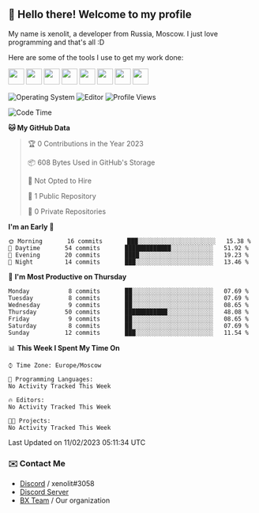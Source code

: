 ## :wave: Hello there! Welcome to my profile

My name is xenolit, a developer from Russia, Moscow. I just love programming and that's all :D

Here are some of the tools I use to get my work done:

<kbd><img height="32" src="https://img.icons8.com/color/2x/jetbrains.png"></kbd>
<kbd><img height="32" src="https://img.icons8.com/color/2x/pycharm.png"></kbd>
<kbd><img height="32" src="https://img.icons8.com/color/2x/intellij-idea.png"></kbd>
<kbd><img height="32" src="https://img.icons8.com/color/2x/visual-studio.png"></kbd>
<kbd><img height="32" src="https://img.icons8.com/color/2x/git.png"></kbd>
<kbd><img height="32" src="https://img.icons8.com/fluent/2x/console.png"></kbd>
<a href="?#gh-light-mode-only"><kbd><img height="32" src="https://img.icons8.com/metro/2x/mysql.png"></kbd></a>
<a href="?#gh-dark-mode-only"><kbd><img height="32" src="https://img.icons8.com/FFFFFF/metro/2x/mysql.png"></kbd></a>

![Operating System](https://img.shields.io/badge/OS-Mac%20OS%20-informational?style=for-the-badge&logo=MacOS&logoColor=white&color=007ec6)
![Editor](https://img.shields.io/badge/Editor-JetBrains%20IDEs-informational?style=for-the-badge&logo=JetBrains&logoColor=white&color=007ec6)
![Profile Views](https://komarev.com/ghpvc/?username=Xenolit&color=blue&style=for-the-badge)

<!--START_SECTION:waka-->
![Code Time](http://img.shields.io/badge/Code%20Time-2%20hrs%2018%20mins-blue)

**🐱 My GitHub Data** 

> 🏆 0 Contributions in the Year 2023
 > 
> 📦 608 Bytes Used in GitHub's Storage 
 > 
> 🚫 Not Opted to Hire
 > 
> 📜 1 Public Repository 
 > 
> 🔑 0 Private Repositories  
 > 
**I'm an Early 🐤** 

```text
🌞 Morning       16 commits       ███░░░░░░░░░░░░░░░░░░░░░░   15.38 % 
🌆 Daytime       54 commits       █████████████░░░░░░░░░░░░   51.92 % 
🌃 Evening       20 commits       ████░░░░░░░░░░░░░░░░░░░░░   19.23 % 
🌙 Night         14 commits       ███░░░░░░░░░░░░░░░░░░░░░░   13.46 % 

```
📅 **I'm Most Productive on Thursday** 

```text
Monday           8 commits       ██░░░░░░░░░░░░░░░░░░░░░░░   07.69 % 
Tuesday          8 commits       ██░░░░░░░░░░░░░░░░░░░░░░░   07.69 % 
Wednesday        9 commits       ██░░░░░░░░░░░░░░░░░░░░░░░   08.65 % 
Thursday        50 commits       ████████████░░░░░░░░░░░░░   48.08 % 
Friday           9 commits       ██░░░░░░░░░░░░░░░░░░░░░░░   08.65 % 
Saturday         8 commits       ██░░░░░░░░░░░░░░░░░░░░░░░   07.69 % 
Sunday          12 commits       ███░░░░░░░░░░░░░░░░░░░░░░   11.54 % 

```


📊 **This Week I Spent My Time On** 

```text
⌚︎ Time Zone: Europe/Moscow

💬 Programming Languages: 
No Activity Tracked This Week

🔥 Editors: 
No Activity Tracked This Week

🐱‍💻 Projects: 
No Activity Tracked This Week

```


 Last Updated on 11/02/2023 05:11:34 UTC
<!--END_SECTION:waka-->

### ✉️ Contact Me

- [Discord](https://discord.com/users/599601404746792976) / xenolit#3058
- [Discord Server](https://discord.gg/p7cxhw7E2M)
- [BX Team](https://github.com/BX-Team) / Our organization
